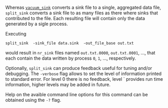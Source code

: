 Whereas [`vacuum_sink`](vacuum_sink.md) converts a sink file to a single, aggregated data file, `split_sink` converts a sink file to as many files as there where sinks that contributed to the file.  Each resulting file will contain only the data generated by a sigle process.

Executing
```
split_sink  -sink_file data.sink  -out_file_base out.txt
```
would result in `nr_sink` files named `out.txt.0000`, `out.txt.0001`, ..., that each contain the data written by process `0`, `1`, ..., respectively.

Optionally, `split_sink` can produce feedback useful for tuning and/or debugging.  The `-verbose` flag allows to set the level of information printed to standard error.  For level 0 there is no feedback, level ` provides run time information, higher levels may be added in future.

Help on the avaible command line options for this command can be obtained using the `-?` flag.
